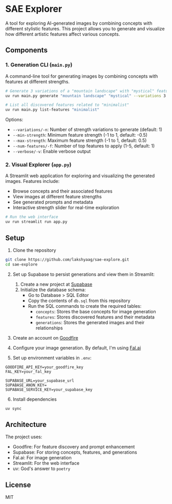 # SAE Explorer

A tool for exploring AI-generated images by combining concepts with different stylistic features. This project allows you to generate and visualize how different artistic features affect various concepts.

## Components

### 1. Generation CLI (`main.py`)

A command-line tool for generating images by combining concepts with features at different strengths.

```bash
# Generate 3 variations of a "mountain landscape" with "mystical" features
uv run main.py generate "mountain landscape" "mystical" --variations 3 --min-strength 0.2 --max-strength 0.8

# List all discovered features related to "minimalist"
uv run main.py list-features "minimalist"
```

Options:

- `--variations/-n`: Number of strength variations to generate (default: 1)
- `--min-strength`: Minimum feature strength (-1 to 1, default: -0.5)
- `--max-strength`: Maximum feature strength (-1 to 1, default: 0.5)
- `--num-features/-f`: Number of top features to apply (1-5, default: 1)
- `--verbose/-v`: Enable verbose output

### 2. Visual Explorer (`app.py`)

A Streamlit web application for exploring and visualizing the generated images. Features include:

- Browse concepts and their associated features
- View images at different feature strengths
- See generated prompts and metadata
- Interactive strength slider for real-time exploration

```bash
# Run the web interface
uv run streamlit run app.py
```

## Setup

1. Clone the repository

```bash
git clone https://github.com/lakshyaag/sae-explore.git
cd sae-explore
```

2. Set up Supabase to persist generations and view them in Streamlit:

   1. Create a new project at [Supabase](https://supabase.com)
   2. Initialize the database schema:
      - Go to Database > SQL Editor
      - Copy the contents of `db.sql` from this repository
      - Run the SQL commands to create the required tables:
        - `concepts`: Stores the base concepts for image generation
        - `features`: Stores discovered features and their metadata
        - `generations`: Stores the generated images and their relationships

3. Create an account on [Goodfire](https://platform.goodfire.ai/landing)
4. Configure your image generation. By default, I'm using [Fal.ai](https://fal.ai/models/fal-ai/flux/schnell/api)
5. Set up environment variables in `.env`:

```env
GOODFIRE_API_KEY=your_goodfire_key
FAL_KEY=your_fal_key

SUPABASE_URL=your_supabase_url
SUPABASE_ANON_KEY=
SUPABASE_SERVICE_KEY=your_supabase_key
```

6. Install dependencies

```bash
uv sync
```

## Architecture

The project uses:

- Goodfire: For feature discovery and prompt enhancement
- Supabase: For storing concepts, features, and generations
- Fal.ai: For image generation
- Streamlit: For the web interface
- uv: God's answer to `poetry`

## License

MIT
